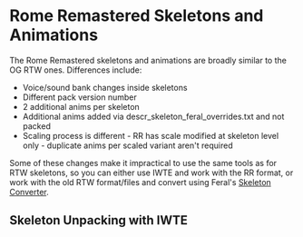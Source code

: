 # Rome Remastered Skeletons and Animations

The Rome Remastered skeletons and animations are broadly similar to the OG RTW ones. Differences include:
* Voice/sound bank changes inside skeletons
* Different pack version number
* 2 additional anims per skeleton
* Additional anims added via descr_skeleton_feral_overrides.txt and not packed
* Scaling process is different - RR has scale modified at skeleton level only - duplicate anims per scaled variant aren't required

Some of these changes make it impractical to use the same tools as for RTW skeletons, so you can either use IWTE and work with the RR format, or work with the old RTW format/files and convert using Feral's [Skeleton Converter](https://github.com/FeralInteractive/romeremastered/blob/main/tools/SkeletonConverter/SkeletonConverter.md).

## Skeleton Unpacking with IWTE
